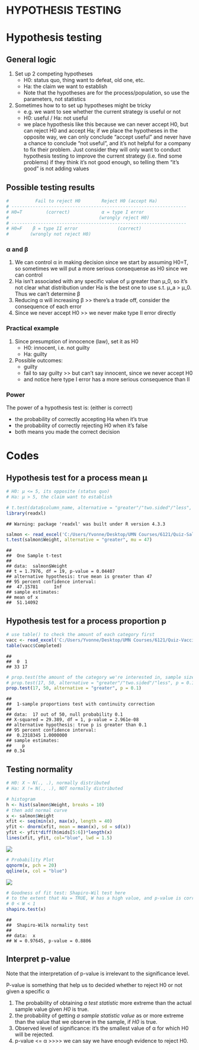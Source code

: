 HYPOTHESIS TESTING
================

# Hypothesis testing

## General logic

1.  Set up 2 competing hypotheses
    - H0: status quo, thing want to defeat, old one, etc.  
    - Ha: the claim we want to establish  
    - Note that the hypotheses are for the process/population, so use
      the parameters, not statistics
2.  Sometimes how to to set up hypotheses might be tricky
    - e.g. we want to see whether the current strategy is useful or
      not  
    - H0: useful / Ha: not useful  
    - we place hypothesis like this because we can never accept H0, but
      can reject H0 and accept Ha; if we place the hypotheses in the
      opposite way, we can only conclude “accept useful” and never have
      a chance to conclude “not useful”, and it’s not helpful for a
      company to fix their problem. Just consider they will only want to
      conduct hypothesis testing to improve the current strategy
      (i.e. find some problems) if they think it’s not good enough, so
      telling them “it’s good” is not adding values

## Possible testing results

``` r
#          Fail to reject H0        Reject H0 (accept Ha)
# ------------------------------------------------------------------
# H0=T         (correct)            α = type I error
#                                  (wrongly reject H0)
# ------------------------------------------------------------------
# H0=F    β = type II error               (correct)
#        (wrongly not reject H0)
```

### α and β

1.  We can control α in making decision since we start by assuming H0=T,
    so sometimes we will put a more serious consequense as H0 since we
    can control  
2.  Ha isn’t associated with any specific value of μ greater than μ_0,
    so it’s not clear what distribution under Ha is the best one to use
    s.t. μ_a \> μ_0. Thus we can’t determine β  
3.  Reducing α will increasing β \>\> there’s a trade off, consider the
    consequence of each error  
4.  Since we never accept H0 \>\> we never make type II error directly

### Practical example

1.  Since presumption of innocence (law), set it as H0
    - H0: innocent, i.e. not guilty  
    - Ha: guilty
2.  Possible outcomes:
    - guilty  
    - fail to say guilty \>\> but can’t say innocent, since we never
      accept H0  
    - and notice here type I error has a more serious consequence than
      II

### Power

The power of a hypothesis test is: (either is correct)  
- the probability of correctly accepting Ha when it’s true  
- the probability of correctly rejecting H0 when it’s false  
- both means you made the correct decision

# Codes

## Hypothesis test for a process mean μ

``` r
# H0: μ <= 5, its opposite (status quo)
# Ha: μ > 5, the claim want to establish

# t.test(data$column_name, alternative = "greater"/"two.sided"/"less", mu)
library(readxl)
```

    ## Warning: package 'readxl' was built under R version 4.3.3

``` r
salmon <- read_excel('C:/Users/Yvonne/Desktop/UMN Courses/6121/Quiz-Salmon.xlsx')
t.test(salmon$Weight, alternative = "greater", mu = 47)
```

    ## 
    ##  One Sample t-test
    ## 
    ## data:  salmon$Weight
    ## t = 1.7976, df = 19, p-value = 0.04407
    ## alternative hypothesis: true mean is greater than 47
    ## 95 percent confidence interval:
    ##  47.15781      Inf
    ## sample estimates:
    ## mean of x 
    ##  51.14092

## Hypothesis test for a process proportion p

``` r
# use table() to check the amount of each category first
vacc <- read_excel('C:/Users/Yvonne/Desktop/UMN Courses/6121/Quiz-Vaccine.xlsx')
table(vacc$Completed)
```

    ## 
    ##  0  1 
    ## 33 17

``` r
# prop.test(the amount of the category we're interested in, sample size, alternative)
# prop.test(17, 50, alternative = "greater"/"two.sided"/"less", p = 0.1)
prop.test(17, 50, alternative = "greater", p = 0.1)
```

    ## 
    ##  1-sample proportions test with continuity correction
    ## 
    ## data:  17 out of 50, null probability 0.1
    ## X-squared = 29.389, df = 1, p-value = 2.961e-08
    ## alternative hypothesis: true p is greater than 0.1
    ## 95 percent confidence interval:
    ##  0.2318345 1.0000000
    ## sample estimates:
    ##    p 
    ## 0.34

## Testing normality

``` r
# H0: X ~ N(., .), normally distributed 
# Ha: X != N(., .), NOT normally distributed 

# histogram
h <- hist(salmon$Weight, breaks = 10)
# then add normal curve
x <- salmon$Weight
xfit <- seq(min(x), max(x), length = 40)
yfit <- dnorm(xfit, mean = mean(x), sd = sd(x))
yfit <- yfit*diff(h$mids[5:6])*length(x)
lines(xfit, yfit, col="blue", lwd = 1.5)
```

![](3_hypothesis_testing_files/figure-gfm/unnamed-chunk-4-1.png)<!-- -->

``` r
# Probability Plot
qqnorm(x, pch = 20)
qqline(x, col = "blue")
```

![](3_hypothesis_testing_files/figure-gfm/unnamed-chunk-4-2.png)<!-- -->

``` r
# Goodness of fit test: Shapiro-Wil test here
# to the extent that Ha = TRUE, W has a high value, and p-value is correspondingly low
# 0 < W < 1
shapiro.test(x)
```

    ## 
    ##  Shapiro-Wilk normality test
    ## 
    ## data:  x
    ## W = 0.97645, p-value = 0.8806

## Interpret p-value

Note that the interpretation of p-value is irrelevant to the
significance level.

P-value is something that help us to decided whether to reject H0 or not
given a specific α

1.  The probability of obtaining *a test statistic* more extreme than
    the actual sample value given *H0* is true.  
2.  the probability of getting *a sample statistic value* as or more
    extreme than the value that we observe in the sample, if *H0* is
    true.  
3.  Observed level of significance: it’s the smallest value of α for
    which H0 will be rejected.  
4.  p-value \<= α \>\>\>\> we can say we have enough evidence to reject
    H0.
